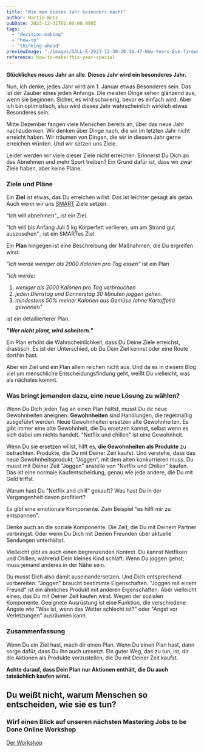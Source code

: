 ```yaml
---
title: "Wie man dieses Jahr besonders macht"
author: Martin Betz
pubDate: 2023-12-31T01:00:00.000Z
tags:
  - "decision-making"
  - "how-to"
  - "thinking-ahead"
previewImage: "./images/DALL·E-2023-12-30-20.38.47-New-Years-Eve-fireworks-over-the-city-of-Bonn-Germany-viewed-from-the-Drachenfels.-The-image-is-in-a-watercolor-and-geometric-style-featuring-colo.png"
reference: how-to-make-this-year-special
---
```


**Glückliches neues Jahr an alle. Dieses Jahr wird ein besonderes Jahr.**

Nun, ich denke, jedes Jahr wird am 1. Januar etwas Besonderes sein. Das ist der Zauber eines jeden Anfangs. Die meisten Dinge sehen glänzend aus, wenn sie beginnen. Sicher, es wird schwierig, bevor es einfach wird. Aber ich bin optimistisch, also wird dieses Jahr wahrscheinlich wirklich etwas Besonderes sein.

Mitte Dezember fangen viele Menschen bereits an, über das neue Jahr nachzudenken. Wir denken über Dinge nach, die wir im letzten Jahr nicht erreicht haben. Wir träumen von Dingen, die wir in diesem Jahr gerne erreichen würden. Und wir setzen uns Ziele.

Leider werden wir viele dieser Ziele nicht erreichen. Erinnerst Du Dich an das Abnehmen und mehr Sport treiben? Ein Grund dafür ist, dass wir zwar Ziele haben, aber keine Pläne.

### Ziele und Pläne

Ein **Ziel** ist etwas, das Du erreichen willst. Das ist leichter gesagt als getan. Auch wenn wir uns [SMART](https://de.wikipedia.org/wiki/SMART_(Projektmanagement)) Ziele setzen.

"Ich will abnehmen"_ ist ein Ziel.

"Ich will bis Anfang Juli 5 kg Körperfett verlieren, um am Strand gut auszusehen"_ ist ein SMARTes Ziel.

Ein **Plan** hingegen ist eine Beschreibung der Maßnahmen, die Du ergreifen wirst.

_"Ich werde weniger als 2000 Kalorien pro Tag essen"_ ist ein Plan

_"Ich werde:_

1. _weniger als 2000 Kalorien pro Tag verbrauchen_
2. _jeden Dienstag und Donnerstag 30 Minuten joggen gehen_.
3. _mindestens 50% meiner Kalorien aus Gemüse (ohne Kartoffeln) gewinnen"_

ist ein detaillierterer Plan.

**_"Wer nicht plant, wird scheitern."_**

Ein Plan erhöht die Wahrscheinlichkeit, dass Du Deine Ziele erreichst, drastisch. Es ist der Unterschied, ob Du Dein Ziel kennst oder eine Route dorthin hast.

Aber ein Ziel und ein Plan allein reichen nicht aus. Und da es in diesem Blog viel um menschliche Entscheidungsfindung geht, weißt Du vielleicht, was als nächstes kommt.

### Was bringt jemanden dazu, eine neue Lösung zu wählen?

Wenn Du Dich jeden Tag an einen Plan hältst, musst Du dir neue Gewohnheiten aneignen. **Gewohnheiten** sind Handlungen, die regelmäßig ausgeführt werden. Neue Gewohnheiten ersetzen alte Gewohnheiten. Es gibt immer eine alte Gewohnheit, die Du ersetzen kannst, selbst wenn es sich dabei um nichts handelt. "Netflix und chillen" ist eine Gewohnheit.

Wenn Du sie ersetzen willst, hilft es, **die Gewohnheiten als Produkte** zu betrachten. Produkte, die Du mit Deiner Zeit kaufst. Und verstehe, dass das neue Gewohnheitsprodukt, "Joggen", mit dem alten konkurrieren muss. Du musst mit Deiner Zeit "Joggen" anstelle von "Netflix und Chillen" kaufen. Das ist eine normale Kaufentscheidung, genau wie jede andere, die Du mit Geld triffst.

Warum hast Du "Netflix and chill" gekauft? Was hast Du in der Vergangenheit davon profitiert?

Es gibt eine emotionale Komponente. Zum Beispiel "es hilft mir zu entspannen".

Denke auch an die soziale Komponente. Die Zeit, die Du mit Deinem Partner verbringst. Oder wenn Du Dich mit Deinen Freunden über aktuelle Sendungen unterhältst.

Vielleicht gibt es auch einen begrenzenden Kontext. Du kannst Netflixen und Chillen, während Dein kleines Kind schläft. Wenn Du joggen gehst, muss jemand anderes in der Nähe sein.

Du musst Dich also damit auseinandersetzen. Und Dich entsprechend vorbereiten. "Joggen" braucht bestimmte Eigenschaften. "Joggen mit einem Freund" ist ein ähnliches Produkt mit anderen Eigenschaften. Aber vielleicht eines, das Du mit Deiner Zeit kaufen wirst. Wegen der sozialen Komponente. Geeignete Ausrüstung ist eine Funktion, die verschiedene Ängste wie "Was ist, wenn das Wetter schlecht ist?" oder "Angst vor Verletzungen" ausräumen kann.

### Zusammenfassung

Wenn Du ein Ziel hast, mach dir einen Plan. Wenn Du einen Plan hast, dann sorge dafür, dass Du ihn auch umsetzt. Ein guter Weg, das zu tun, ist, dir die Aktionen als Produkte vorzustellen, die Du mit Deiner Zeit kaufst.

**Achte darauf, dass Dein Plan nur Aktionen enthält, die Du auch tatsächlich kaufen wirst.**

## Du weißt nicht, warum Menschen so entscheiden, wie sie es tun?

### Wirf einen Blick auf unseren nächsten Mastering Jobs to be Done Online Workshop

[Der Workshop](/services/mastering-jobs-to-be-done-online-workshop/)
